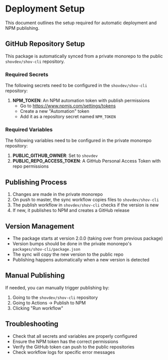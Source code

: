 # Deployment Setup

This document outlines the setup required for automatic deployment and NPM publishing.

## GitHub Repository Setup

This package is automatically synced from a private monorepo to the public `shovdev/shov-cli` repository.

### Required Secrets

The following secrets need to be configured in the `shovdev/shov-cli` repository:

1. **NPM_TOKEN**: An NPM automation token with publish permissions
   - Go to https://www.npmjs.com/settings/tokens
   - Create a new "Automation" token
   - Add it as a repository secret named `NPM_TOKEN`

### Required Variables

The following variables need to be configured in the private monorepo repository:

1. **PUBLIC_GITHUB_OWNER**: Set to `shovdev`
2. **PUBLIC_REPO_ACCESS_TOKEN**: A GitHub Personal Access Token with repo permissions

## Publishing Process

1. Changes are made in the private monorepo
2. On push to master, the sync workflow copies files to `shovdev/shov-cli`
3. The publish workflow in `shovdev/shov-cli` checks if the version is new
4. If new, it publishes to NPM and creates a GitHub release

## Version Management

- The package starts at version 2.0.0 (taking over from previous package)
- Version bumps should be done in the private monorepo's `packages/shov-cli/package.json`
- The sync will copy the new version to the public repo
- Publishing happens automatically when a new version is detected

## Manual Publishing

If needed, you can manually trigger publishing by:

1. Going to the `shovdev/shov-cli` repository
2. Going to Actions → Publish to NPM
3. Clicking "Run workflow"

## Troubleshooting

- Check that all secrets and variables are properly configured
- Ensure the NPM token has the correct permissions
- Verify the GitHub token can push to the public repositories
- Check workflow logs for specific error messages
